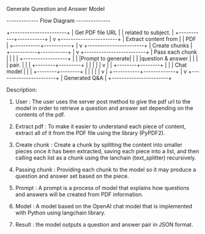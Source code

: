   Generate Qurestion and Answer Model

  ------------- Flow Diagram --------------
  
  +-----------------------+
  | Get PDF file URL      |
  |   related to subject. |
  +-----------+-----------+
              |
              v
  +-----------------------+
  | Extract content from  |
  |         PDF           |
  +-----------+-----------+
              |
              v
  +-----------------------+
  |    Create chunks      |
  +-----------+-----------+
              |
              v
  +-------------------------+
  |   Pass each chunk       |
  |                         |
  |   +------------------+  |
  |   |Prompt to generate|  |
  |   |question & answer |  |
  |   |       pair.      |  |
  |   +--------+---------+  |
  |            |            |
  |            v            |
  |   +--------+--------+   |
  |   |    Chat model    |  |
  |   +--------+--------+   |
  |            |            |
  |            v            |
  +-----------+-------------+
              |
              v
  +-----------------------+
  |    Generated Q&A      |
  +-----------------------+


Description:

1. User : The user uses the server post method to give the pdf url to the model
        in order to retrieve a question and answer set depending on the contents of
        the pdf.

2. Extract pdf : To make it easier to understand each piece of content, extract
        all of it from the PDF file using the library (PyPDF2).

3. Create chunk : Create a chunk by splitting the content into smaller pieces
        once it has been extracted, saving each piece into a list, and then calling
        each list as a chunk using the lanchain (text_splitter) recursively.

4. Passing chunk : Providing each chunk to the model so it may produce a
        question and answer set based on the piece.

5. Prompt : A prompt is a process of model that explains how questions and
        answers will be created from PDF information.

6. Model : A model based on the OpenAI chat model that is implemented with
        Python using langchain library.

7. Result : the model outputs a question and answer pair in JSON format.
